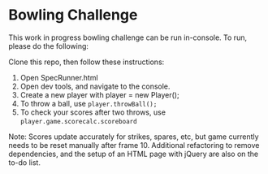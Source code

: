 
Bowling Challenge
=================

This work in progress bowling challenge can be run in-console. To run, please
do the following:

Clone this repo, then follow these instructions:

1. Open SpecRunner.html
2. Open dev tools, and navigate to the console.
3. Create a new player with player = new Player();
4. To throw a ball, use ```player.throwBall();```
5. To check your scores after two throws, use ```player.game.scorecalc.scoreboard```

Note: Scores update accurately for strikes, spares, etc, but game currently
needs to be reset manually after frame 10. Additional refactoring to remove dependencies, and
the setup of an HTML page with jQuery are also on the to-do list.
